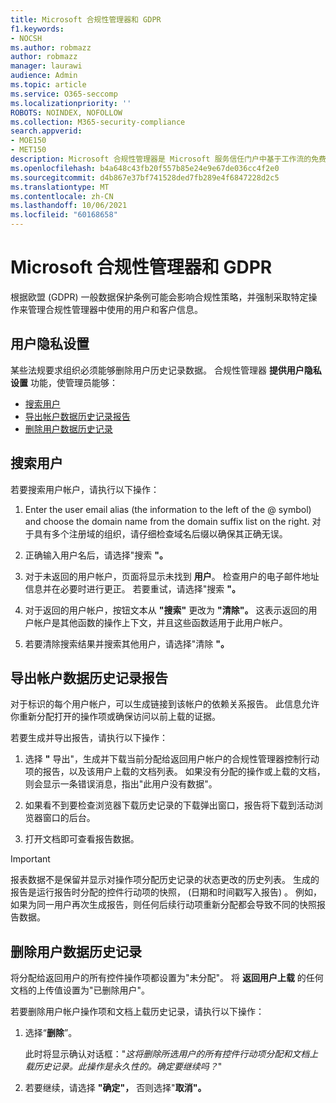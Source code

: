 ```yaml
---
title: Microsoft 合规性管理器和 GDPR
f1.keywords:
- NOCSH
ms.author: robmazz
author: robmazz
manager: laurawi
audience: Admin
ms.topic: article
ms.service: O365-seccomp
ms.localizationpriority: ''
ROBOTS: NOINDEX, NOFOLLOW
ms.collection: M365-security-compliance
search.appverid:
- MOE150
- MET150
description: Microsoft 合规性管理器是 Microsoft 服务信任门户中基于工作流的免费风险评估工具。 合规性管理器使你能够跟踪、分配和验证与 Microsoft 云服务相关的法规合规性活动。
ms.openlocfilehash: b4a648c43fb20f557b85e24e9e67de036cc4f2e0
ms.sourcegitcommit: d4b867e37bf741528ded7fb289e4f6847228d2c5
ms.translationtype: MT
ms.contentlocale: zh-CN
ms.lasthandoff: 10/06/2021
ms.locfileid: "60168658"
---
```

# <a name="microsoft-compliance-manager-and-the-gdpr"></a>Microsoft 合规性管理器和 GDPR

根据欧盟 (GDPR) 一般数据保护条例可能会影响合规性策略，并强制采取特定操作来管理合规性管理器中使用的用户和客户信息。

## <a name="user-privacy-settings"></a>用户隐私设置

某些法规要求组织必须能够删除用户历史记录数据。 合规性管理器 **提供用户隐私设置** 功能，使管理员能够：
  
- [搜索用户](#search-for-a-user)
- [导出帐户数据历史记录报告](#export-a-report-of-account-data-history)
- [删除用户数据历史记录](#delete-user-data-history)
  
## <a name="search-for-a-user"></a>搜索用户

若要搜索用户帐户，请执行以下操作：
  
1. Enter the user email alias (the information to the left of the @ symbol) and choose the domain name from the domain suffix list on the right. 对于具有多个注册域的组织，请仔细检查域名后缀以确保其正确无误。

2. 正确输入用户名后，请选择"搜索 **"。**

3. 对于未返回的用户帐户，页面将显示未找到 **用户**。 检查用户的电子邮件地址信息并在必要时进行更正。 若要重试，请选择"搜索 **"。**

4. 对于返回的用户帐户，按钮文本从 **"搜索"** 更改为 **"清除"。** 这表示返回的用户帐户是其他函数的操作上下文，并且这些函数适用于此用户帐户。

5. 若要清除搜索结果并搜索其他用户，请选择"清除 **"。**

## <a name="export-a-report-of-account-data-history"></a>导出帐户数据历史记录报告

对于标识的每个用户帐户，可以生成链接到该帐户的依赖关系报告。 此信息允许你重新分配打开的操作项或确保访问以前上载的证据。
  
 若要生成并导出报告，请执行以下操作：
  
1. 选择 **"** 导出"，生成并下载当前分配给返回用户帐户的合规性管理器控制行动项的报告，以及该用户上载的文档列表。 如果没有分配的操作或上载的文档，则会显示一条错误消息，指出"此用户没有数据"。

2. 如果看不到要检查浏览器下载历史记录的下载弹出窗口，报告将下载到活动浏览器窗口的后台。

3. 打开文档即可查看报告数据。

> [!IMPORTANT]
> 报表数据不是保留并显示对操作项分配历史记录的状态更改的历史列表。 生成的报告是运行报告时分配的控件行动项的快照， (日期和时间戳写入报告) 。 例如，如果为同一用户再次生成报告，则任何后续行动项重新分配都会导致不同的快照报告数据。
  
## <a name="delete-user-data-history"></a>删除用户数据历史记录

将分配给返回用户的所有控件操作项都设置为"未分配"。 将 **返回用户上载** 的任何文档的上传值设置为"已删除用户"。
  
若要删除用户帐户操作项和文档上载历史记录，请执行以下操作：
  
1. 选择“**删除**”。

    此时将显示确认对话框："*这将删除所选用户的所有控件行动项分配和文档上载历史记录。此操作是永久性的。确定要继续吗？*"

2. 若要继续，请选择 **"确定"，** 否则选择"**取消"。**
